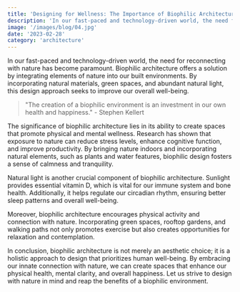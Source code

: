 ```yaml
---
title: 'Designing for Wellness: The Importance of Biophilic Architecture'
description: 'In our fast-paced and technology-driven world, the need for reconnecting with nature has become paramount'
image: '/images/blog/04.jpg'
date: '2023-02-28'
category: 'architecture'
---
```


In our fast-paced and technology-driven world, the need for reconnecting with nature has become paramount. Biophilic architecture offers a solution by integrating elements of nature into our built environments. By incorporating natural materials, green spaces, and abundant natural light, this design approach seeks to improve our overall well-being.

> "The creation of a biophilic environment is an investment in our own health and happiness." - Stephen Kellert

The significance of biophilic architecture lies in its ability to create spaces that promote physical and mental wellness. Research has shown that exposure to nature can reduce stress levels, enhance cognitive function, and improve productivity. By bringing nature indoors and incorporating natural elements, such as plants and water features, biophilic design fosters a sense of calmness and tranquility.

Natural light is another crucial component of biophilic architecture. Sunlight provides essential vitamin D, which is vital for our immune system and bone health. Additionally, it helps regulate our circadian rhythm, ensuring better sleep patterns and overall well-being.

Moreover, biophilic architecture encourages physical activity and connection with nature. Incorporating green spaces, rooftop gardens, and walking paths not only promotes exercise but also creates opportunities for relaxation and contemplation.

In conclusion, biophilic architecture is not merely an aesthetic choice; it is a holistic approach to design that prioritizes human well-being. By embracing our innate connection with nature, we can create spaces that enhance our physical health, mental clarity, and overall happiness. Let us strive to design with nature in mind and reap the benefits of a biophilic environment.
